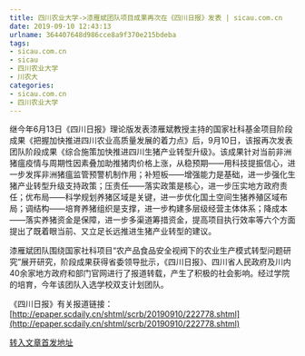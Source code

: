 ```yaml
---
title: 四川农业大学->漆雁斌团队项目成果再次在《四川日报》发表 | sicau.com.cn
date: 2019-09-10 12:43:13
urlname: 364407648d986cce8a9f370e215bdeba
tags: 
- sicau.com.cn
- sicau
- 四川农业大学
- 川农大
categories:
- sicau.com.cn
- 四川农业大学
---
```



继今年6月13日《四川日报》理论版发表漆雁斌教授主持的国家社科基金项目阶段成果《把握加快推进四川农业高质量发展的着力点》后，9月10日，该报再次发表团队阶段成果《综合施策加快推进四川生猪产业转型升级》。该成果针对当前非洲猪瘟疫情与周期性因素叠加助推猪肉价格上涨，从稳预期——用科技提振信心，进一步发挥非洲猪瘟监管预警机制作用；补短板——增强能力是基础，进一步强化生猪产业转型升级支持政策；压责任——落实政策是核心，进一步压实地方政府责任；优布局——科学规划养猪区域是关键，进一步优化国土空间生猪养殖区域布局；调结构——培育养猪组织是支撑，进一步构建多层级经营主体体系；降成本——落实养猪资金是保障，进一步多渠道筹措资金，提高项目执行效率等六个方面提出了既着眼当前、又立足长远推进生猪产业转型的建议。

漆雁斌团队围绕国家社科项目“农产品食品安全视阀下的农业生产模式转型问题研究”展开研究，阶段成果获得省委领导批示，《四川日报》、四川省人民政府及川内40余家地方政府和部门官网进行了报道转载，产生了积极的社会影响。经过学院的培育，今年该团队入选学校双支计划团队。

《四川日报》有关报道链接：[http://epaper.scdaily.cn/shtml/scrb/20190910/222778.shtml](http://epaper.scdaily.cn/shtml/scrb/20190910/222778.shtml)





[转入文章首发地址](https://news.sicau.edu.cn/info/1078/53209.htm)